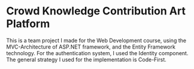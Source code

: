 # Crowd Knowledge Contribution Art Platform

This is a team project I made for the Web Development course, using the MVC-Architecture of ASP.NET framework, and the Entity Framework technology. For the authentication system, I used the Identity component. The general strategy I used for the implementation is Code-First.
